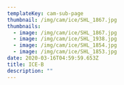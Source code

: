 ```yaml
---
templateKey: cam-sub-page
thumbnail: /img/cam/ice/SHL_1867.jpg
thumbnails:
  - image: /img/cam/ice/SHL_1867.jpg
  - image: /img/cam/ice/SHL_1938.jpg
  - image: /img/cam/ice/SHL_1854.jpg
  - image: /img/cam/ice/SHL_1853.jpg
date: 2020-03-16T04:59:59.653Z
title: ICE-B 
description: ""
---
```

